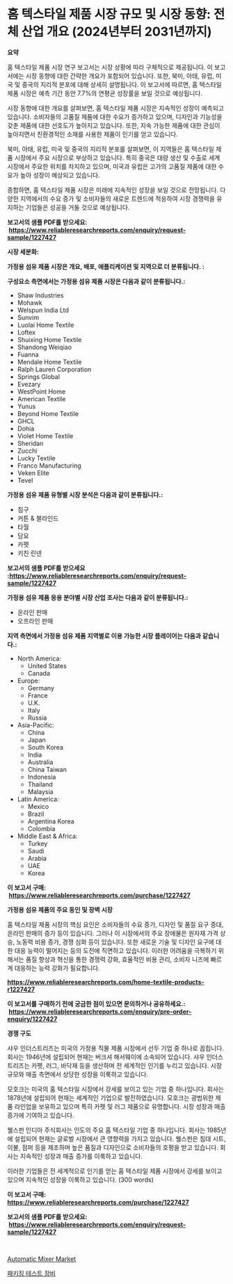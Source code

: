 <p><h1>홈 텍스타일 제품 시장 규모 및 시장 동향: 전체 산업 개요 (2024년부터 2031년까지)</h1></p><p><strong>요약</strong></p>
<p><p>홈 텍스타일 제품 시장 연구 보고서는 시장 상황에 따라 구체적으로 제공됩니다. 이 보고서에는 시장 동향에 대한 간략한 개요가 포함되어 있습니다. 또한, 북미, 아태, 유럽, 미국 및 중국의 지리적 분포에 대해 상세히 설명됩니다. 이 보고서에 따르면, 홈 텍스타일 제품 시장은 예측 기간 동안 7.7%의 연평균 성장률을 보일 것으로 예상됩니다.</p><p>시장 동향에 대한 개요를 살펴보면, 홈 텍스타일 제품 시장은 지속적인 성장이 예측되고 있습니다. 소비자들의 고품질 제품에 대한 수요가 증가하고 있으며, 디자인과 기능성을 갖춘 제품에 대한 선호도가 높아지고 있습니다. 또한, 지속 가능한 제품에 대한 관심이 높아지면서 친환경적인 소재를 사용한 제품이 인기를 얻고 있습니다.</p><p>북미, 아태, 유럽, 미국 및 중국의 지리적 분포를 살펴보면, 이 지역들은 홈 텍스타일 제품 시장에서 주요 시장으로 부상하고 있습니다. 특히 중국은 대량 생산 및 수출로 세계 시장에서 주요한 위치를 차지하고 있으며, 미국과 유럽은 고가의 고품질 제품에 대한 수요가 높아 성장이 예상되고 있습니다.</p><p>종합하면, 홈 텍스타일 제품 시장은 미래에 지속적인 성장을 보일 것으로 전망됩니다. 다양한 지역에서의 수요 증가 및 소비자들의 새로운 트렌드에 적응하여 시장 경쟁력을 유지하는 기업들은 성공을 거둘 것으로 예상됩니다.</p></p>
<p><strong>보고서의 샘플 PDF를 받으세요: &nbsp;<a href="https://www.reliableresearchreports.com/enquiry/request-sample/1227427">https://www.reliableresearchreports.com/enquiry/request-sample/1227427</a></strong></p>
<p><strong>시장 세분화:</strong></p>
<p><strong> 가정용 섬유 제품 시장은 개요, 배포, 애플리케이션 및 지역으로 더 분류됩니다. :</strong></p>
<p><strong>구성요소 측면에서는 가정용 섬유 제품 시장은 다음과 같이 분류됩니다.:</strong></p>
<p><ul><li>Shaw Industries</li><li>Mohawk</li><li>Welspun India Ltd</li><li>Sunvim</li><li>Luolai Home Textile</li><li>Loftex</li><li>Shuixing Home Textile</li><li>Shandong Weiqiao</li><li>Fuanna</li><li>Mendale Home Textile</li><li>Ralph Lauren Corporation</li><li>Springs Global</li><li>Evezary</li><li>WestPoint Home</li><li>American Textile</li><li>Yunus</li><li>Beyond Home Textile</li><li>GHCL</li><li>Dohia</li><li>Violet Home Textile</li><li>Sheridan</li><li>Zucchi</li><li>Lucky Textile</li><li>Franco Manufacturing</li><li>Veken Elite</li><li>Tevel</li></ul></p>
<p><strong> 가정용 섬유 제품 유형별 시장 분석은 다음과 같이 분류됩니다.:</strong></p>
<p><ul><li>침구</li><li>커튼 & 블라인드</li><li>타월</li><li>담요</li><li>카펫</li><li>키친 린넨</li></ul></p>
<p><strong>보고서의 샘플 PDF를 받으세요 :<a href="https://www.reliableresearchreports.com/enquiry/request-sample/1227427">https://www.reliableresearchreports.com/enquiry/request-sample/1227427</a></strong></p>
<p><strong> 가정용 섬유 제품 응용 분야별 시장 산업 조사는 다음과 같이 분류됩니다.:</strong></p>
<p><ul><li>온라인 판매</li><li>오프라인 판매</li></ul></p>
<p><strong>지역 측면에서 가정용 섬유 제품 지역별로 이용 가능한 시장 플레이어는 다음과 같습니다.:</strong></p>
<p><ul>
    <li>
        North America:
        <ul>
            <li>United States</li>
            <li>Canada</li>
        </ul>
    </li>
    <li>
        Europe:
        <ul>
            <li>Germany</li>
            <li>France</li>
            <li>U.K.</li>
            <li>Italy</li>
            <li>Russia</li>
        </ul>
    </li>
    <li>
        Asia-Pacific:
        <ul>
            <li>China</li>
            <li>Japan</li>
            <li>South Korea</li>
            <li>India</li>
            <li>Australia</li>
            <li>China Taiwan</li>
            <li>Indonesia</li>
            <li>Thailand</li>
            <li>Malaysia</li>
        </ul>
    </li>
    <li>
        Latin America:
        <ul>
            <li>Mexico</li>
            <li>Brazil</li>
            <li>Argentina Korea</li>
            <li>Colombia</li>
        </ul>
    </li>
    <li>
        Middle East & Africa:
        <ul>
            <li>Turkey</li>
            <li>Saudi</li>
            <li>Arabia</li>
            <li>UAE</li>
            <li>Korea</li>
        </ul>
    </li>
    </ul></p>
<p><strong>이 보고서 구매: &nbsp;<a href="https://www.reliableresearchreports.com/purchase/1227427">https://www.reliableresearchreports.com/purchase/1227427</a></strong></p>
<p><strong>가정용 섬유 제품의 주요 동인 및 장벽 시장</strong></p>
<p><p>홈 텍스타일 제품 시장의 핵심 요인은 소비자들의 수요 증가, 디자인 및 품질 요구 증대, 온라인 판매의 증가 등이 있습니다. 그러나 이 시장에서의 주요 장애물은 원자재 가격 상승, 노동력 비용 증가, 경쟁 심화 등이 있습니다. 또한 새로운 기술 및 디자인 요구에 대한 대응 능력이 떨어지는 등의 도전에 직면하고 있습니다. 이러한 어려움을 극복하기 위해서는 품질 향상과 혁신을 통한 경쟁력 강화, 효율적인 비용 관리, 소비자 니즈에 빠르게 대응하는 능력 강화가 필요합니다.</p></p>
<p><strong><a href="https://www.reliableresearchreports.com/home-textile-products-r1227427">https://www.reliableresearchreports.com/home-textile-products-r1227427</a></strong></p>
<p><strong>이 보고서를 구매하기 전에 궁금한 점이 있으면 문의하거나 공유하세요.: &nbsp;<a href="https://www.reliableresearchreports.com/enquiry/pre-order-enquiry/1227427">https://www.reliableresearchreports.com/enquiry/pre-order-enquiry/1227427</a></strong></p>
<p><strong>경쟁 구도</strong></p>
<p><p>샤우 인더스트리즈는 미국의 가정용 직물 제품 시장에서 선두 기업 중 하나로 꼽힙니다. 회사는 1946년에 설립되어 현재는 버크셔 해서웨이에 소속되어 있습니다. 샤우 인더스트리즈는 카펫, 러그, 바닥재 등을 생산하며 전 세계적인 인기를 누리고 있습니다. 시장 규모와 매출 측면에서 상당한 성장을 이룩하고 있습니다.</p><p>모호크는 미국의 홈 텍스타일 시장에서 강세를 보이고 있는 기업 중 하나입니다. 회사는 1878년에 설립되어 현재는 세계적인 기업으로 발전하였습니다. 모호크는 광범위한 제품 라인업을 보유하고 있으며 특히 카펫 및 러그 제품으로 유명합니다. 시장 성장과 매출 증가에 기여하고 있습니다.</p><p>웰스펀 인디아 주식회사는 인도의 주요 홈 텍스타일 기업 중 하나입니다. 회사는 1985년에 설립되어 현재는 글로벌 시장에서 큰 영향력을 가지고 있습니다. 웰스펀은 침대 시트, 이불, 점퍼 등을 제조하며 높은 품질과 디자인으로 소비자들의 호평을 받고 있습니다. 회사는 지속적인 성장과 매출 증가를 이룩하고 있습니다.</p><p>이러한 기업들은 전 세계적으로 인기를 얻는 홈 텍스타일 제품 시장에서 강세를 보이고 있으며 지속적인 성장을 이룩하고 있습니다. (300 words)</p></p>
<p><strong>이 보고서 구매: &nbsp; <a href="https://www.reliableresearchreports.com/purchase/1227427">https://www.reliableresearchreports.com/purchase/1227427</a></strong></p>
<p><strong>보고서의 샘플 PDF를 받으세요: &nbsp;<a href="https://www.reliableresearchreports.com/enquiry/request-sample/1227427">https://www.reliableresearchreports.com/enquiry/request-sample/1227427</a></strong><strong></strong></p>
<p>&nbsp;</p>
<p><p><a href="https://invited-way-688.notion.site/Automatic-Mixer-Market-Research-Report-Its-History-and-Forecast-2024-to-2031-7d8e48b2385849e18ca939ea881ec69d">Automatic Mixer Market</a></p><p><a href="https://github.com/fernandotryO5lson96765/Market-Research-Report-List-1/blob/main/777710029690.md">패키징 테스트 장비</a></p></p>